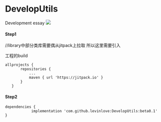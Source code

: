 # DevelopUtils
Development essay
[![](https://jitpack.io/v/levinlove/DevelopUtils.svg)](https://jitpack.io/#levinlove/DevelopUtils)
#### Step1
 //library中部分类库需要偶从jitpack上拉取 所以这里需要引入
 
  工程的build
 ```
allprojects {
		repositories {
			...
			maven { url 'https://jitpack.io' }
		}
	}
  ```
#### Step2
```
dependencies {
	        implementation 'com.github.levinlove:DevelopUtils:beta0.1'
}
```
